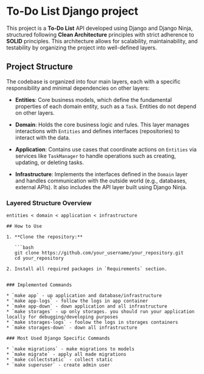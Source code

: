# To-Do List Django project

This project is a **To-Do List** API developed using Django and Django Ninja, structured following **Clean Architecture** principles with strict adherence to **SOLID** principles. This architecture allows for scalability, maintainability, and testability by organizing the project into well-defined layers.

## Project Structure

The codebase is organized into four main layers, each with a specific responsibility and minimal dependencies on other layers:

- **Entities**: Core business models, which define the fundamental properties of each domain entity, such as a `Task`. Entities do not depend on other layers.
  
- **Domain**: Holds the core business logic and rules. This layer manages interactions with `Entities` and defines interfaces (repositories) to interact with the data.

- **Application**: Contains use cases that coordinate actions on `Entities` via services like `TaskManager` to handle operations such as creating, updating, or deleting tasks.

- **Infrastructure**: Implements the interfaces defined in the `Domain` layer and handles communication with the outside world (e.g., databases, external APIs). It also includes the API layer built using Django Ninja.

### Layered Structure Overview
```plaintext
entities < domain < application < infrastructure

## How to Use

1. **Clone the repository:**

   ```bash
   git clone https://github.com/your_username/your_repository.git
   cd your_repository

2. Install all required packages in `Requirements` section.


### Implemented Commands

* `make app` - up application and database/infrastructure
* `make app-logs` - follow the logs in app container
* `make app-down` - down application and all infrastructure
* `make storages` - up only storages. you should run your application locally for debugging/developing purposes
* `make storages-logs` - foolow the logs in storages containers
* `make storages-down` - down all infrastructure

### Most Used Django Specific Commands

* `make migrations` - make migrations to models
* `make migrate` - apply all made migrations
* `make collectstatic` - collect static
* `make superuser` - create admin user
